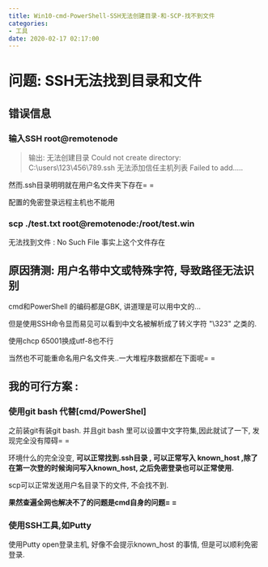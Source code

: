 ```yaml
---
title: Win10-cmd-PowerShell-SSH无法创建目录-和-SCP-找不到文件
categories:
- 工具
date: 2020-02-17 02:17:00
---
```

# 问题: SSH无法找到目录和文件

## 错误信息

###  输入SSH root@remotenode

>输出: 
无法创建目录  Could not create directory: C:\users\\123\456\789\.ssh 
无法添加信任主机列表 Failed to add.....

然而.ssh目录明明就在用户名文件夹下存在= =


配置的免密登录远程主机也不能用


###  scp ./test.txt root@remotenode:/root/test.win
无法找到文件 : No Such File
事实上这个文件存在

## 原因猜测: 用户名带中文或特殊字符,  导致路径无法识别
cmd和PowerShell 的编码都是GBK, 讲道理是可以用中文的...

但是使用SSH命令显而易见可以看到中文名被解析成了转义字符 "\323" 之类的.

使用chcp 65001换成utf-8也不行

当然也不可能重命名用户名文件夹..一大堆程序数据都在下面呢= =


## 我的可行方案 : 
###  使用git bash 代替[cmd/PowerShel] 
之前装git有装git bash. 并且git bash 里可以设置中文字符集,因此就试了一下, 发现完全没有障碍= =

环境什么的完全没变, **可以正常找到.ssh目录 , 可以正常写入 known_host ,除了在第一次登的时候询问写入known_host, 之后免密登录也可以正常使用.**

 scp可以正常发送用户名目录下的文件, 不会找不到.

**果然查遍全网也解决不了的问题是cmd自身的问题= =**

###  使用SSH工具,如Putty
使用Putty open登录主机, 好像不会提示known_host 的事情, 但是可以顺利免密登录.
